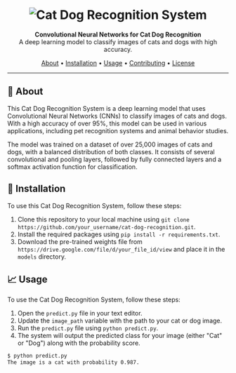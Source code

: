 <h1 align="center">
  <img src="https://i.imgur.com/ydIgFkY.png" alt="Cat Dog Recognition System">
</h1>

<p align="center">
  <strong>Convolutional Neural Networks for Cat Dog Recognition</strong><br>
  A deep learning model to classify images of cats and dogs with high accuracy.
</p>

<p align="center">
  <a href="#about">About</a> •
  <a href="#installation">Installation</a> •
  <a href="#usage">Usage</a> •
  <a href="#contributing">Contributing</a> •
  <a href="#license">License</a>
</p>

---

## 🐾 About

This Cat Dog Recognition System is a deep learning model that uses Convolutional Neural Networks (CNNs) to classify images of cats and dogs. With a high accuracy of over 95%, this model can be used in various applications, including pet recognition systems and animal behavior studies.

The model was trained on a dataset of over 25,000 images of cats and dogs, with a balanced distribution of both classes. It consists of several convolutional and pooling layers, followed by fully connected layers and a softmax activation function for classification.

## 🚀 Installation

To use this Cat Dog Recognition System, follow these steps:

1. Clone this repository to your local machine using `git clone https://github.com/your_username/cat-dog-recognition.git`.
2. Install the required packages using `pip install -r requirements.txt`.
3. Download the pre-trained weights file from `https://drive.google.com/file/d/your_file_id/view` and place it in the `models` directory.

## 📈 Usage

To use the Cat Dog Recognition System, follow these steps:

1. Open the `predict.py` file in your text editor.
2. Update the `image_path` variable with the path to your cat or dog image.
3. Run the `predict.py` file using `python predict.py`.
4. The system will output the predicted class for your image (either "Cat" or "Dog") along with the probability score.

```bash
$ python predict.py
The image is a cat with probability 0.987.
